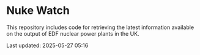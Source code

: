 # Nuke Watch

This repository includes code for retrieving the latest information available on the output of EDF nuclear power plants in the UK.

Last updated: 2025-05-27 05:16